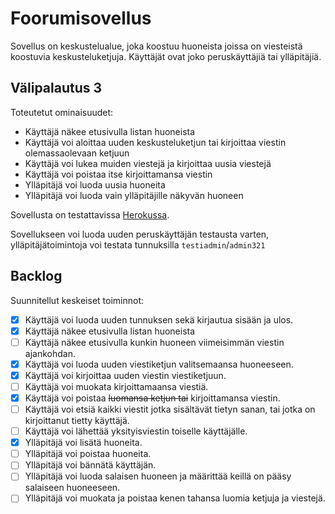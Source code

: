 # Foorumisovellus

Sovellus on keskustelualue, joka koostuu huoneista joissa on viesteistä koostuvia keskusteluketjuja. Käyttäjät ovat joko peruskäyttäjiä tai ylläpitäjiä.

## Välipalautus 3

Toteutetut ominaisuudet:
- Käyttäjä näkee etusivulla listan huoneista
- Käyttäjä voi aloittaa uuden keskusteluketjun tai kirjoittaa viestin olemassaolevaan ketjuun
- Käyttäjä voi lukea muiden viestejä ja kirjoittaa uusia viestejä
- Käyttäjä voi poistaa itse kirjoittamansa viestin
- Ylläpitäjä voi luoda uusia huoneita
- Ylläpitäjä voi luoda vain ylläpitäjille näkyvän huoneen

Sovellusta on testattavissa [Herokussa](https://glc-foorumi.herokuapp.com/).

Sovellukseen voi luoda uuden peruskäyttäjän testausta varten, ylläpitäjätoimintoja voi testata tunnuksilla `testiadmin`/`admin321`

## Backlog

Suunnitellut keskeiset toiminnot:
- [x] Käyttäjä voi luoda uuden tunnuksen sekä kirjautua sisään ja ulos.
- [x] Käyttäjä näkee etusivulla listan huoneista
- [ ] Käyttäjä näkee etusivulla kunkin huoneen viimeisimmän viestin ajankohdan.
- [x] Käyttäjä voi luoda uuden viestiketjun valitsemaansa huoneeseen.
- [x] Käyttäjä voi kirjoittaa uuden viestin viestiketjuun.
- [ ] Käyttäjä voi muokata kirjoittamaansa viestiä. 
- [x] Käyttäjä voi poistaa ~~luomansa ketjun tai~~ kirjoittamansa viestin.
- [ ] Käyttäjä voi etsiä kaikki viestit jotka sisältävät tietyn sanan, tai jotka on kirjoittanut tietty käyttäjä.
- [ ] Käyttäjä voi lähettää yksityisviestin toiselle käyttäjälle.
- [x] Ylläpitäjä voi lisätä huoneita.
- [ ] Ylläpitäjä voi poistaa huoneita.
- [ ] Ylläpitäjä voi bännätä käyttäjän.
- [ ] Ylläpitäjä voi luoda salaisen huoneen ja määrittää keillä on pääsy salaiseen huoneeseen.
- [ ] Ylläpitäjä voi muokata ja poistaa kenen tahansa luomia ketjuja ja viestejä.
